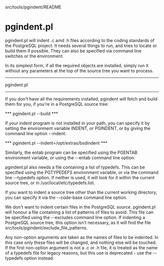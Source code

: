 src/tools/pgindent/README

# pgindent.pl #

pgindent.pl will indent .c amd .h files according to the coding standards of
the PostgreSQL project. It needs several things to run, and tries to locate
or build them if possible. They can also be specified via command line switches
or the environment.

In its simplest form, if all the required objects are installed, simply run
it without any parameters at the top of the source tree you want to process.

*** 
pgindent.pl 
***

If you don't have all the requirements installed, pgindent will fetch and build 
them for you, if you're in a PostgreSQL source tree:


*** pgindent.pl --build ***

If your indent program is not installed in your path, you can specify it
by setting the environment variable INDENT, or PGINDENT, or by giving the
command line option --indent:

*** pgindent.pl --indent=/opt/extras/bsdindent ***

Similarly, the entab program can be specified using the PGENTAB environment
variable, or using the --entab command line option.

pgindent.pl also needs a file containing a list of typedefs. This can be 
specified using the PGTYPEDEFS environment variable, or via the command line
--typedefs option. If neither is used, it will look for it within the
current source tree, or in /usr/local/etc/typedefs.list.

If you want to indent a source tree other than the current working directory,
you can specify it via the --code-base command line option.

We don't want to indent certain files in the PostgreSQL source. pgindent.pl
will honour a file containing a list of patterns of files to avoid. This
file can be specified using the --excludes command line option. If indenting
a PostgreSQL source tree, this option isn't necessary, as it will find the file
src/tools/pgindent/exclude_file_patterns.

Any non-option arguments are taken as the names of files to be indented. In this
case only these files will be changed, and nothing else will be touched. If the
first non-option argument is not a .c or .h file, it is treated as the name
of a typedefs file for legacy reasons, but this use is deprecated - use the 
--typedefs option instead.
